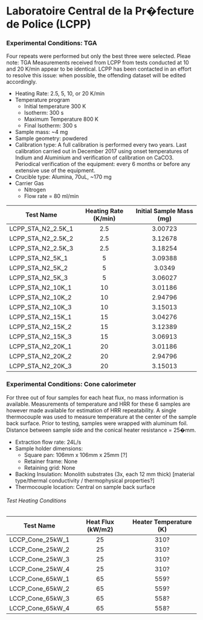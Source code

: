 # Laboratoire Central de la Pr�fecture de Police (LCPP)

### Experimental Conditions: TGA
Four repeats were performed but only the best three were selected.
Pleae note: TGA Measurements received from LCPP from tests conducted at 10 and 20 K/min appear to be identical. LCPP has been contacted in an effort to resolve this issue: when possible, the offending dataset will be edited accordingly.

* Heating Rate: 2.5, 5, 10, or 20 K/min
* Temperature program
  - Initial temperature 300 K
  - Isotherm: 300 s
  - Maximum Temperature 800 K
  - Final Isotherm: 300 s
* Sample mass: ~4 mg
* Sample geometry: powdered
* Calibration type: A full calibration is performed every two years. Last calibration carried out in December 2017 using onset temperatures of Indium and Aluminium and verification of calibration on CaCO3. Periodical verification of the equipment: every 6 months or before any extensive use of the equipment.
* Crucible type: Alumina, 70uL, ~170 mg
* Carrier Gas
  - Nitrogen
  - Flow rate = 80 ml/min

| Test Name | Heating Rate (K/min) |  Initial Sample Mass (mg) |
| --------- | :----: | :------------------------:|
|LCPP\_STA\_N2\_2.5K\_1 |  2.5  | 3.00723|  
|LCPP\_STA\_N2\_2.5K\_2 |  2.5  | 3.12678|  
|LCPP\_STA\_N2\_2.5K\_3 |  2.5  | 3.18254|  
|LCPP\_STA\_N2\_5K\_1  |  5  | 3.09388|  
|LCPP\_STA\_N2\_5K\_2  |  5  | 3.0349|  
|LCPP\_STA\_N2\_5K\_3  |  5  | 3.06027|  
|LCPP\_STA\_N2\_10K\_1 |  10  | 3.01186|  
|LCPP\_STA\_N2\_10K\_2 |  10  | 2.94796|  
|LCPP\_STA\_N2\_10K\_3 |  10  | 3.15013|  
|LCPP\_STA\_N2\_15K\_1 |  15  | 3.04276|  
|LCPP\_STA\_N2\_15K\_2 |  15  | 3.12389|  
|LCPP\_STA\_N2\_15K\_3 |  15  | 3.06913|  
|LCPP\_STA\_N2\_20K\_1 |  20  | 3.01186|  
|LCPP\_STA\_N2\_20K\_2 |  20  | 2.94796|  
|LCPP\_STA\_N2\_20K\_3 |  20  | 3.15013|  



### Experimental Conditions: Cone calorimeter
For three out of four samples for each heat flux, no mass information is available. Measurements of temperature and HRR for these 6 samples are however made available for estimation of HRR repeatability. A single thermocouple was used to measure temperature at the center of the sample back surface. Prior to testing, samples were wrapped with aluminum foil. Distance between sample side and the conical heater resistance = 25�mm.

* Extraction flow rate: 24L/s
* Sample holder dimensions:
    - Square pan: 106mm x 106mm x 25mm [?]
    - Retainer frame: None
    - Retaining grid: None
* Backing Insulation: Monolith substrates (3x, each 12 mm thick) [material type/thermal conductivity / thermophysical properties?]
* Thermocouple location: Central on sample back surface

###### Test Heating Conditions  
|Test Name | Heat Flux (kW/m2)| Heater Temperature (K)
|----------|:------:| :---: |
|LCCP\_Cone\_25kW\_1 | 25| 310?  |
|LCCP\_Cone\_25kW\_2 | 25| 310?|
|LCCP\_Cone\_25kW\_3 | 25| 310?|
|LCCP\_Cone\_25kW\_4 | 25| 310?|
|LCCP\_Cone\_65kW\_1 | 65| 559? |
|LCCP\_Cone\_65kW\_2 | 65| 559?|
|LCCP\_Cone\_65kW\_3 | 65| 558? |
|LCCP\_Cone\_65kW\_4 | 65| 558?|
